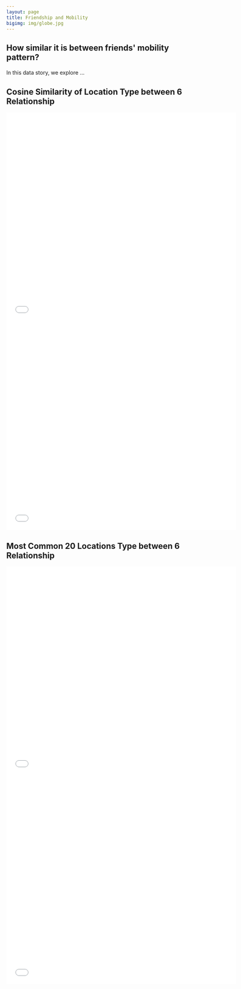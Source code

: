 ```yaml
---
layout: page
title: Friendship and Mobility
bigimg: img/globe.jpg
---
```

## How similar it is between friends' mobility pattern?
#### 

In this data story, we explore ...

## Cosine Similarity of Location Type between 6 Relationship

<iframe frameborder="no" border="0" marginwidth="0" marginheight="0" width="120%" height="550" src="plot/6_relationship_cosine_similarity_1.html"></iframe>
<iframe frameborder="no" border="0" marginwidth="0" marginheight="0" width="120%" height="550" src="plot/6_relationship_cosine_similarity_2.html"></iframe>

## Most Common 20 Locations Type between 6 Relationship

<iframe frameborder="no" border="0" marginwidth="0" marginheight="0" width="120%" height="550" src="plot/6_relationship_most_common_1.html"></iframe>
<iframe frameborder="no" border="0" marginwidth="0" marginheight="0" width="120%" height="550" src="plot/6_relationship_most_common_2.html"></iframe>
